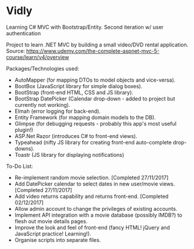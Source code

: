 # Vidly
Learning C# MVC with Bootstrap/Entity. Second iteration w/ user authentication

Project to learn .NET MVC by building a small video/DVD rental application. Source: https://www.udemy.com/the-complete-aspnet-mvc-5-course/learn/v4/overview

Packages/Technologies used:

* AutoMapper (for mapping DTOs to model objects and vice-versa).
* BootBox (JavaScript library for simple dialog boxes).
* BootStrap (front-end HTML, CSS and JS library).
* BootStrap DatePicker (Calendar drop-down - added to project but currently not working).
* Elmah (error logging for back-end).
* Entity Framework (for mapping domain models to the DB).
* Glimpse (for debugging requests - probably this app's most useful plugin!)
* ASP.Net Razor (introduces C# to front-end views).
* Typeahead (nifty JS library for creating front-end auto-complete drop-downs).
* Toastr (JS library for displaying notifications)

To-Do List:

* Re-implement random movie selection. [Completed 27/11/2017]
* Add DatePicker calendar to select dates in new user/movie views. [Completed 27/11/2017]
* Add video returns capability and returns front-end. [Completed 02/12/2017]
* Allow admin account to change the privileges of existing accounts.
* Implement API integration with a movie database (possibly IMDB?) to flesh out movie details pages.
* Improve the look and feel of front-end (fancy HTML! jQuery and JavaScript practice! Learning!).
* Organise scripts into separate files.


